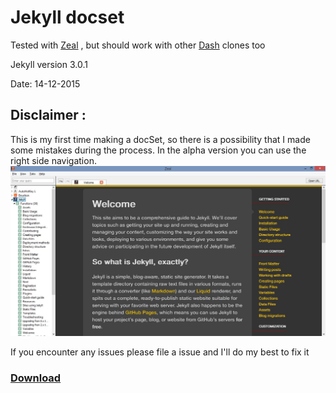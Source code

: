 # Jekyll docset

Tested with [Zeal](https://zealdocs.org/)
, but should work with other [Dash](https://kapeli.com/dash) clones too

Jekyll version 3.0.1

Date:  14-12-2015

## Disclaimer :

This is my first time making a docSet, so there is a possibility that I made some mistakes during the process. In the alpha version you can use the right side navigation.
![Screenshot](/img/zeal_1.jpg?raw=true)

If you encounter any issues please file a issue and I'll do my best to fix it

### [Download](https://github.com/damir-cuturic/jekyll.docset/releases/download/v0.1-alpha/Jekyll.docset-v0.1-alpha.tar.gz)
